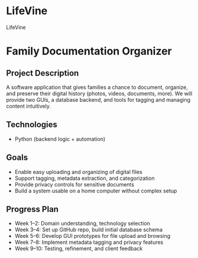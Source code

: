 # LifeVine
LifeVine 
# Family Documentation Organizer

## Project Description
A software application that gives families a chance to document, organize, and preserve their digital history (photos, videos, documents, more). We will provide two GUIs, a database backend, and tools for tagging and managing content intuitively.

## Technologies
- Python (backend logic + automation)


## Goals
- Enable easy uploading and organizing of digital files
- Support tagging, metadata extraction, and categorization
- Provide privacy controls for sensitive documents
- Build a system usable on a home computer without complex setup

## Progress Plan
- Week 1–2: Domain understanding, technology selection  
- Week 3–4: Set up GitHub repo, build initial database schema  
- Week 5–6: Develop GUI prototypes for file upload and browsing  
- Week 7–8: Implement metadata tagging and privacy features  
- Week 9–10: Testing, refinement, and client feedback  
